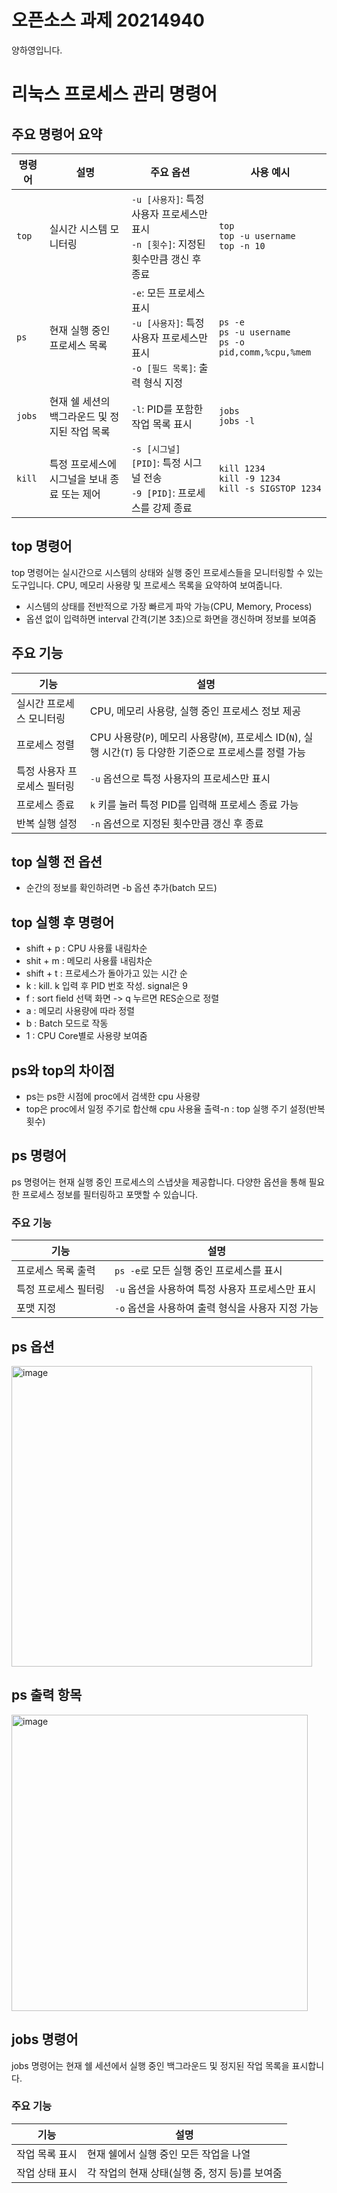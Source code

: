 # 오픈소스 과제 20214940
양하영입니다.

# 리눅스 프로세스 관리 명령어

## 주요 명령어 요약

| 명령어 | 설명 | 주요 옵션 | 사용 예시 |
| ------ | ---- | -------- | -------- |
| `top`  | 실시간 시스템 모니터링 | `-u [사용자]`: 특정 사용자 프로세스만 표시<br>`-n [횟수]`: 지정된 횟수만큼 갱신 후 종료 | `top`<br>`top -u username`<br>`top -n 10` |
| `ps`   | 현재 실행 중인 프로세스 목록 | `-e`: 모든 프로세스 표시<br>`-u [사용자]`: 특정 사용자 프로세스만 표시<br>`-o [필드 목록]`: 출력 형식 지정 | `ps -e`<br>`ps -u username`<br>`ps -o pid,comm,%cpu,%mem` |
| `jobs` | 현재 쉘 세션의 백그라운드 및 정지된 작업 목록 | `-l`: PID를 포함한 작업 목록 표시 | `jobs`<br>`jobs -l` |
| `kill` | 특정 프로세스에 시그널을 보내 종료 또는 제어 | `-s [시그널] [PID]`: 특정 시그널 전송<br>`-9 [PID]`: 프로세스를 강제 종료 | `kill 1234`<br>`kill -9 1234`<br>`kill -s SIGSTOP 1234` |


## top 명령어
top 명령어는 실시간으로 시스템의 상태와 실행 중인 프로세스들을 모니터링할 수 있는 도구입니다. CPU, 메모리 사용량 및 프로세스 목록을 요약하여 보여줍니다.
- 시스템의 상태를 전반적으로 가장 빠르게 파악 가능(CPU, Memory, Process)
- 옵션 없이 입력하면 interval 간격(기본 3초)으로 화면을 갱신하며 정보를 보여줌

## 주요 기능

| 기능 | 설명 |
| ---- | ---- |
| 실시간 프로세스 모니터링 | CPU, 메모리 사용량, 실행 중인 프로세스 정보 제공 |
| 프로세스 정렬 | CPU 사용량(`P`), 메모리 사용량(`M`), 프로세스 ID(`N`), 실행 시간(`T`) 등 다양한 기준으로 프로세스를 정렬 가능 |
| 특정 사용자 프로세스 필터링 | `-u` 옵션으로 특정 사용자의 프로세스만 표시 |
| 프로세스 종료 | `k` 키를 눌러 특정 PID를 입력해 프로세스 종료 가능 |
| 반복 실행 설정 | `-n` 옵션으로 지정된 횟수만큼 갱신 후 종료 |

## top 실행 전 옵션
- 순간의 정보를 확인하려면 -b 옵션 추가(batch 모드)
## top 실행 후 명령어
- shift + p : CPU 사용률 내림차순
- shit + m : 메모리 사용률 내림차순
- shift + t : 프로세스가 돌아가고 있는 시간 순
- k : kill. k 입력 후 PID 번호 작성. signal은 9
- f : sort field 선택 화면 -> q 누르면 RES순으로 정렬
- a : 메모리 사용량에 따라 정렬
- b : Batch 모드로 작동
- 1 : CPU Core별로 사용량 보여줌
## ps와 top의 차이점
- ps는 ps한 시점에 proc에서 검색한 cpu 사용량
- top은 proc에서 일정 주기로 합산해 cpu 사용율 출력-n : top 실행 주기 설정(반복 횟수)


## ps 명령어

ps 명령어는 현재 실행 중인 프로세스의 스냅샷을 제공합니다. 다양한 옵션을 통해 필요한 프로세스 정보를 필터링하고 포맷할 수 있습니다.

### 주요 기능

| 기능 | 설명 |
| ---- | ---- |
| 프로세스 목록 출력 | `ps -e`로 모든 실행 중인 프로세스를 표시 |
| 특정 프로세스 필터링 | `-u` 옵션을 사용하여 특정 사용자 프로세스만 표시 |
| 포맷 지정 | `-o` 옵션을 사용하여 출력 형식을 사용자 지정 가능 |

## ps 옵션
<img width="481" alt="image" src="https://github.com/hayoungya/-20214940/assets/170169296/57fdd194-e209-4313-bd2e-c41c8cf37811">

## ps 출력 항목
<img width="474" alt="image" src="https://github.com/hayoungya/-20214940/assets/170169296/21880e7a-217b-43e8-a774-b6ccac790269">

## jobs 명령어

jobs 명령어는 현재 쉘 세션에서 실행 중인 백그라운드 및 정지된 작업 목록을 표시합니다.

### 주요 기능

| 기능 | 설명 |
| ---- | ---- |
| 작업 목록 표시 | 현재 쉘에서 실행 중인 모든 작업을 나열 |
| 작업 상태 표시 | 각 작업의 현재 상태(실행 중, 정지 등)를 보여줌 |





